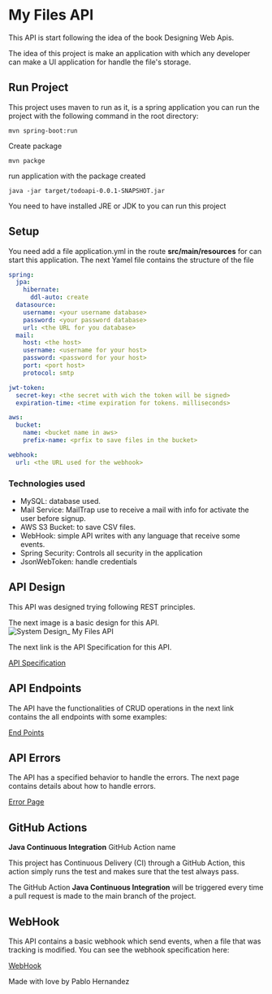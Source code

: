 # My Files API

This API is start following the idea of the book Designing Web Apis.

The idea of this project is make an application with which any developer can make a UI application
for handle the file's storage.

## Run Project

This project uses maven to run as it, is a spring application you can run the project with the
following command in the root directory:

```shell
mvn spring-boot:run
```

Create package

```shell
mvn packge
```

run application with the package created

```shell
java -jar target/todoapi-0.0.1-SNAPSHOT.jar
```

You need to have installed JRE or JDK to you can run this project

## Setup

You need add a file application.yml in the route **src/main/resources** for can start this
application. The next Yamel file contains the structure of the file

```yaml
spring:
  jpa:
    hibernate:
      ddl-auto: create
  datasource:
    username: <your username database>
    password: <your password database>
    url: <the URL for you database>
  mail:
    host: <the host>
    username: <username for your host>
    password: <password for your host>
    port: <port host>
    protocol: smtp

jwt-token:
  secret-key: <the secret with wich the token will be signed>
  expiration-time: <time expiration for tokens. milliseconds>

aws:
  bucket:
    name: <bucket name in aws>
    prefix-name: <prfix to save files in the bucket>

webhook:
  url: <the URL used for the webhook>
```

### Technologies used

- MySQL: database used.
- Mail Service: MailTrap use to receive a mail with info for activate the user before signup.
- AWS S3 Bucket: to save CSV files.
- WebHook: simple API writes with any language that receive some events.
- Spring Security: Controls all security in the application
- JsonWebToken: handle credentials

## API Design

This API was designed trying following REST principles.

The next image is a basic design for this API.
![System Design_ My Files API](https://user-images.githubusercontent.com/55292284/147143280-5e868ef3-d9f5-4ee5-bc9f-3e01ecd6dbf6.jpg)

The next link is the API Specification for this API.

[API Specification](https://github.com/PabloHdzVizcarra/my-files-api/wiki/API-Technical-Specification-MyFiles)

## API Endpoints

The API have the functionalities of CRUD operations in the next link contains the all endpoints with
some examples:

[End Points](https://github.com/PabloHdzVizcarra/my-files-api/wiki/Endpoints-Page)

## API Errors

The API has a specified behavior to handle the errors. The next page contains details about how to
handle errors.

[Error Page](https://github.com/PabloHdzVizcarra/my-files-api/wiki/Error-Page)

## GitHub Actions

**Java Continuous Integration** GitHub Action name

This project has Continuous Delivery (CI) through a GitHub Action, this action simply runs the test
and makes sure that the test always pass.

The GitHub Action **Java Continuous Integration** will be triggered every time a pull request is
made to the main branch of the project.

## WebHook

This API contains a basic webhook which send events, when a file that was tracking is modified. You
can see the webhook specification here:

[WebHook](https://github.com/PabloHdzVizcarra/my-files-api/wiki/WebHook-Events)

Made with love by Pablo Hernandez
